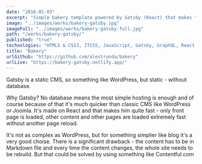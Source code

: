 ```yaml
---
date: "2018-01-03"
excerpt: "Simple bakery template powered by Gatsby (React) that makes the web lightning fast"
image: "../images/works/bakery-gatsby.jpg"
imageFull: "../images/works/bakery-gatsby-full.jpg"
path: "/works/bakery-gatsby/"
published: "true"
technologies: "HTML5 & CSS3, ITCSS, JavaScript, Gatsby, GraphQL, React, SASS, Webpack"
title: "Bakery"
urlGithub: "https://github.com/alestrunda/bakery"
urlLive: "https://bakery-gatsby.netlify.app/"
---
```


Gatsby is a static CMS, so something like WordPress, but static - without database.

Why Gatsby? No database means the most simple hosting is enough and of course because of that it's much quicker than classic CMS like WordPress or Joomla. It's made on React and that makes him quite fast - only front page is loaded, other content and other pages are loaded extremely fast without another page reload.

It's not as complex as WordPress, but for something simplier like blog it's a very good choise. There is a significant drawback - the content has to be in Markdown file and every time the content changes, the whole site needs to be rebuild. But that could be solved by using something like Contentful.com
